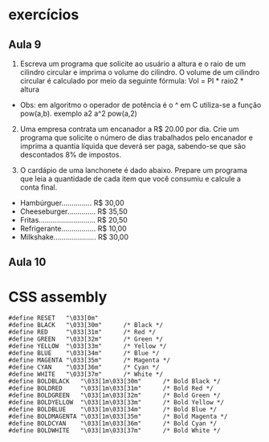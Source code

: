 # exercícios

## Aula 9
1. Escreva um programa que solicite ao usuário a altura e o raio de um cilindro circular e imprima o volume do cilindro.
O volume de um cilindro circular é calculado por meio da seguinte fórmula:
Vol = PI * raio2 * altura
 - Obs: em algoritmo o operador de potência é o ^ em C utiliza-se a função pow(a,b). exemplo a2 a^2 pow(a,2)

2. Uma empresa contrata um encanador a R$ 20.00 por dia. Crie um programa que solicite o número de dias trabalhados
pelo encanador e imprima a quantia líquida que deverá ser paga, sabendo-se que são descontados 8% de impostos.

3. O cardápio de uma lanchonete é dado abaixo. Prepare um programa que leia a quantidade de cada item que você
consumiu e calcule a conta final.

 - Hambúrguer............... R$ 30,00
 - Cheeseburger.............. R$ 35,50
 - Fritas............................ R$ 20,50
 - Refrigerante................. R$ 10,00
 - Milkshake..................... R$ 30,00

## Aula 10



# CSS assembly
````
#define RESET   "\033[0m"
#define BLACK   "\033[30m"      /* Black */
#define RED     "\033[31m"      /* Red */
#define GREEN   "\033[32m"      /* Green */
#define YELLOW  "\033[33m"      /* Yellow */
#define BLUE    "\033[34m"      /* Blue */
#define MAGENTA "\033[35m"      /* Magenta */
#define CYAN    "\033[36m"      /* Cyan */
#define WHITE   "\033[37m"      /* White */
#define BOLDBLACK   "\033[1m\033[30m"      /* Bold Black */
#define BOLDRED     "\033[1m\033[31m"      /* Bold Red */
#define BOLDGREEN   "\033[1m\033[32m"      /* Bold Green */
#define BOLDYELLOW  "\033[1m\033[33m"      /* Bold Yellow */
#define BOLDBLUE    "\033[1m\033[34m"      /* Bold Blue */
#define BOLDMAGENTA "\033[1m\033[35m"      /* Bold Magenta */
#define BOLDCYAN    "\033[1m\033[36m"      /* Bold Cyan */
#define BOLDWHITE   "\033[1m\033[37m"      /* Bold White */
````

